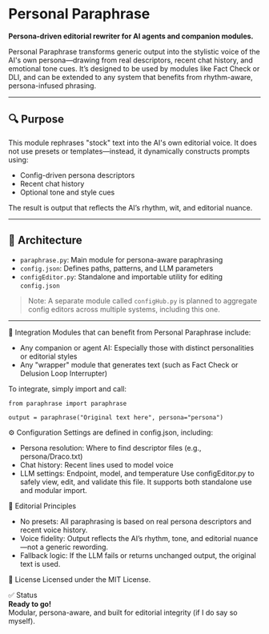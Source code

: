 # Personal Paraphrase

**Persona-driven editorial rewriter for AI agents and companion modules.**

Personal Paraphrase transforms generic output into the stylistic voice of the AI's own persona—drawing from real descriptors, recent chat history, and emotional tone cues. It’s designed to be used by modules like Fact Check or DLI, and can be extended to any system that benefits from rhythm-aware, persona-infused phrasing.

---

## 🔍 Purpose

This module rephrases "stock" text into the AI's own editorial voice. It does not use presets or templates—instead, it dynamically constructs prompts using:

- Config-driven persona descriptors
- Recent chat history
- Optional tone and style cues

The result is output that reflects the AI’s rhythm, wit, and editorial nuance.

---

## 🧩 Architecture

- `paraphrase.py`: Main module for persona-aware paraphrasing
- `config.json`: Defines paths, patterns, and LLM parameters
- `configEditor.py`: Standalone and importable utility for editing `config.json`

> Note: A separate module called `configHub.py` is planned to aggregate config editors across multiple systems, including this one.

---

🔗 Integration
Modules that can benefit from Personal Paraphrase include:
- Any companion or agent AI: Especially those with distinct personalities or editorial styles
- Any "wrapper" module that generates text (such as Fact Check or Delusion Loop Interrupter)

To integrate, simply import and call:
```
from paraphrase import paraphrase

output = paraphrase("Original text here", persona="persona")
```

⚙️ Configuration
Settings are defined in config.json, including:
- Persona resolution: Where to find descriptor files (e.g., persona/Draco.txt)
- Chat history: Recent lines used to model voice
- LLM settings: Endpoint, model, and temperature
Use configEditor.py to safely view, edit, and validate this file. It supports both standalone use and modular import.

🧠 Editorial Principles
- No presets: All paraphrasing is based on real persona descriptors and recent voice history.
- Voice fidelity: Output reflects the AI’s rhythm, tone, and editorial nuance—not a generic rewording.
- Fallback logic: If the LLM fails or returns unchanged output, the original text is used.

📜 License
Licensed under the MIT License.

✅ Status   
**Ready to go!**   
Modular, persona-aware, and built for editorial integrity (if I do say so myself).
